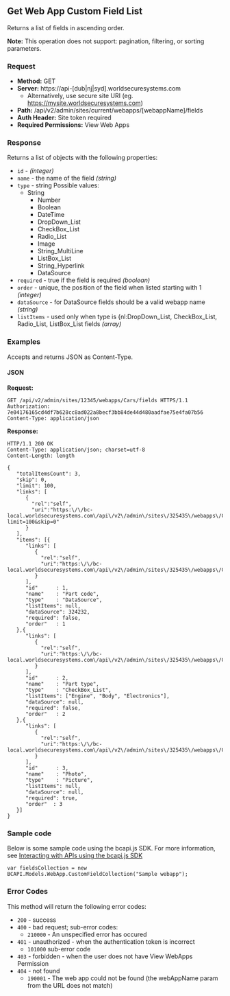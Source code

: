 ## Get Web App Custom Field List

Returns a list of fields in ascending order.

**Note:** This operation does not support: pagination, filtering, or sorting parameters.  

### Request

* **Method:** GET
* **Server:** https://api-[dub|nj|syd].worldsecuresystems.com
  * Alternatively, use secure site URI (eg. https://mysite.worldsecuresystems.com)
* **Path:** /api/v2/admin/sites/current/webapps/[webappName]/fields
* **Auth Header:** Site token required
* **Required Permissions:** View Web Apps

### Response

Returns a list of objects with the following properties:

* `id` - *(integer)*
* `name` - the name of the field *(string)*
* `type` -  string Possible values:
  * String 
	* Number
	* Boolean
	* DateTime
	* DropDown_List
	* CheckBox_List
	* Radio_List
	* Image
	* String_MultiLine
	* ListBox_List
	* String_Hyperlink
	* DataSource
* `required` - true if the field is required *(boolean)*
* `order` - unique, the position of the field when listed starting with 1 *(integer)*
* `dataSource` - for DataSource fields should be a valid webapp name *(string)*
* `listItems` - used only when type is {nl:DropDown_List, CheckBox_List, Radio_List, ListBox_List fields *(array)*

### Examples

Accepts and returns JSON as Content-Type.

#### JSON

**Request:**
~~~
GET /api/v2/admin/sites/12345/webapps/Cars/fields HTTPS/1.1
Authorization: 7e04176165cd4df7b628cc8ad022a8becf3bb84de44d480aadfae75e4fa07b56
Content-Type: application/json
~~~

**Response:**

~~~
HTTP/1.1 200 OK
Content-Type: application/json; charset=utf-8
Content-Length: length
 
{
   "totalItemsCount": 3,
   "skip": 0,
   "limit": 100,
   "links": [
      {
        "rel":"self",
        "uri":"https:\/\/bc-local.worldsecuresystems.com\/api\/v2\/admin\/sites\/325435\/webapps\/Cars\/fields?limit=100&skip=0"
      }
   ],
   "items": [{
      "links": [
         {
           "rel":"self",
           "uri":"https:\/\/bc-local.worldsecuresystems.com\/api\/v2\/admin\/sites\/325435\/webapps\/Cars\/fields\/418191"
         }
      ],
      "id"      : 1,
      "name"    : "Part code",
      "type"    : "DataSource",
      "listItems": null,
      "dataSource": 324232,
      "required": false,
      "order"   : 1
   },{
      "links": [
         {
           "rel":"self",
           "uri":"https:\/\/bc-local.worldsecuresystems.com\/api\/v2\/admin\/sites\/325435\/webapps\/Cars\/fields\/418193"
         }
      ],
      "id"      : 2,
      "name"    : "Part type",
      "type"    : "CheckBox_List",
      "listItems": ["Engine", "Body", "Electronics"],
      "dataSource": null,
      "required": false,
      "order"   : 2
   },{
      "links": [
         {
           "rel":"self",
           "uri":"https:\/\/bc-local.worldsecuresystems.com\/api\/v2\/admin\/sites\/325435\/webapps\/Cars\/fields\/418192"
         }
      ],
      "id"      : 3,
      "name"    : "Photo",
      "type"    : "Picture",
      "listItems": null,
      "dataSource": null,
      "required": true,
      "order"  : 3
   }]
}
~~~

### Sample code

Below is some sample code using the bcapi.js SDK. For more information, see [Interacting with APIs using the bcapi.js SDK](http://docs.businesscatalyst.com/content/developer-guides/apis/javascript-sdk.html)

~~~
var fieldsCollection = new BCAPI.Models.WebApp.CustomFieldCollection("Sample webapp");
~~~

### Error Codes

This method will return the following error codes:

* `200` - success
* `400` - bad request; sub-error codes:
	* `210000` - An unspecified error has occured
* `401` - unauthorized - when the authentication token is incorrect
	* `101000` sub-error code
* `403` - forbidden - when the user does not have View WebApps Permission
* `404` - not found
	* `190001` - The web app could not be found (the webAppName param from the URL does not match)
